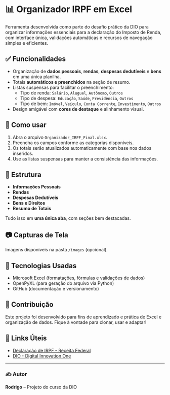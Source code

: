 
# 📊 Organizador IRPF em Excel

Ferramenta desenvolvida como parte do desafio prático da DIO para organizar informações essenciais para a declaração do Imposto de Renda, com interface única, validações automáticas e recursos de navegação simples e eficientes.

## ✅ Funcionalidades

- Organização de **dados pessoais**, **rendas**, **despesas dedutíveis** e **bens** em uma única planilha.
- Totais **automáticos e preenchidos** na seção de resumo.
- Listas suspensas para facilitar o preenchimento:
  - Tipo de renda: `Salário`, `Aluguel`, `Autônomo`, `Outros`
  - Tipo de despesa: `Educação`, `Saúde`, `Previdência`, `Outros`
  - Tipo de bem: `Imóvel`, `Veículo`, `Conta Corrente`, `Investimento`, `Outros`
- Design amigável com **cores de destaque** e alinhamento visual.

## 🧾 Como usar

1. Abra o arquivo `Organizador_IRPF_Final.xlsx`.
2. Preencha os campos conforme as categorias disponíveis.
3. Os totais serão atualizados automaticamente com base nos dados inseridos.
4. Use as listas suspensas para manter a consistência das informações.

## 📁 Estrutura

- **Informações Pessoais**
- **Rendas**
- **Despesas Dedutíveis**
- **Bens e Direitos**
- **Resumo de Totais**

Tudo isso em **uma única aba**, com seções bem destacadas.

## 📷 Capturas de Tela

Imagens disponíveis na pasta `/images` (opcional).

## 🚀 Tecnologias Usadas

- Microsoft Excel (formatações, fórmulas e validações de dados)
- OpenPyXL (para geração do arquivo via Python)
- GitHub (documentação e versionamento)

## 🤝 Contribuição

Este projeto foi desenvolvido para fins de aprendizado e prática de Excel e organização de dados. Fique à vontade para clonar, usar e adaptar!

## 🔗 Links Úteis

- [Declaração de IRPF - Receita Federal](https://www.gov.br/receitafederal/pt-br/assuntos/meu-imposto-de-renda)
- [DIO - Digital Innovation One](https://www.dio.me/)

---

### ✍️ Autor

**Rodrigo** – Projeto do curso da DIO
